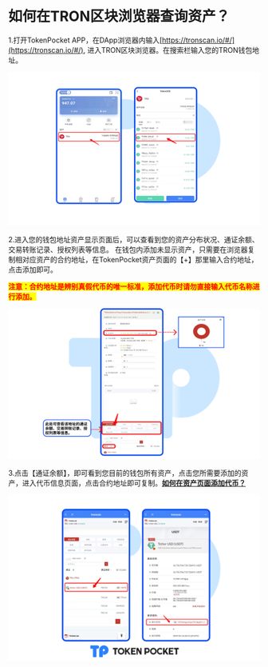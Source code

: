 # 如何在TRON区块浏览器查询资产？

1.打开TokenPocket APP，在DApp浏览器内输入[https://tronscan.io/#/](https://tronscan.io/#/), 进入TRON区块浏览器。在搜索栏输入您的TRON钱包地址。

![](<../../../.gitbook/assets/Group 18903.png>)

2.进入您的钱包地址资产显示页面后，可以查看到您的资产分布状况、通证余额、交易转账记录、授权列表等信息。 在钱包内添加未显示资产，只需要在浏览器复制相对应资产的合约地址，在TokenPocket资产页面的【+】那里输入合约地址，点击添加即可。&#x20;

<mark style="color:red;">**注意：合约地址是辨别真假代币的唯一标准，添加代币时请勿直接输入代币名称进行添加。**</mark>

![](<../../../.gitbook/assets/Group 18907.png>)

3.点击【通证余额】，即可看到您目前的钱包所有资产，点击您所需要添加的资产，进入代币信息页面，点击合约地址即可复制。[**如何在资产页面添加代币？**](https://help.tokenpocket.pro/cn/token-management/add-token)

![](<../../../.gitbook/assets/添加资产 (1).png>)
